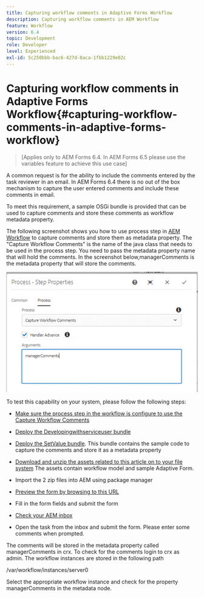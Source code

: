 ```yaml
---
title: Capturing workflow comments in Adaptive Forms Workflow
description: Capturing workflow comments in AEM Workflow
feature: Workflow
version: 6.4
topic: Development
role: Developer
level: Experienced
exl-id: 5c250bbb-bac6-427d-8aca-1fbb1229e02c
---
```

# Capturing workflow comments in Adaptive Forms Workflow{#capturing-workflow-comments-in-adaptive-forms-workflow}

>[Applies only to AEM Forms 6.4. In AEM Forms 6.5 please use the variables feature to achieve this use case]

A common request is for the ability to include the comments entered by the task reviewer in an email. In AEM Forms 6.4 there is no out of the box mechanism to capture the user entered comments and include these comments in email.

To meet this requirement, a sample OSGi bundle is provided that can be used to capture comments and store these comments as workflow metadata property.

The following screenshot shows you how to use process step in [AEM Workflow](http://localhost:4502/editor.html/conf/global/settings/workflow/models/CaptureComments.html) to capture comments and store them as metadata property. The "Capture Workflow Comments" is the name of the java class that needs to be used in the process step. You need to pass the metadata property name that will hold the comments. In the screenshot below,managerComments is the metadata property that will store the comments.

![workflowcomments1](assets/workflowcomments1.gif)

To test this capability on your system, please follow the following steps:
* [Make sure the process step in the workflow is configure to use the Capture Workflow Comments](http://localhost:4502/editor.html/conf/global/settings/workflow/models/CaptureComments.html)

* [Deploy the Developingwithserviceuser bundle](/help/forms/assets/common-osgi-bundles/DevelopingWithServiceUser.jar)

* [Deploy the SetValue bundle](/help/forms/assets/common-osgi-bundles/SetValueApp.core-1.0-SNAPSHOT.jar). This bundle contains the sample code to capture the comments and store it as a metadata property

* [Download and unzip the assets related to this article on to your file system](assets/capturecomments.zip) The assets contain workflow model and sample Adaptive Form.

* Import the 2 zip files into AEM using package manager

* [Preview the form by browsing to this URL](http://localhost:4502/content/dam/formsanddocuments/capturecomments/jcr:content?wcmmode=disabled)

* Fill in the form fields and submit the form

* [Check your AEM inbox](http://localhost:4502/aem/inbox)

* Open the task from the inbox and submit the form. Please enter some comments when prompted.

The comments will be stored in the metadata property called managerComments in crx. To check for the comments login to crx as admin. The workflow instances are stored in the following path

/var/workflow/instances/server0

Select the appropriate workflow instance and check for the property managerComments in the metadata node.
